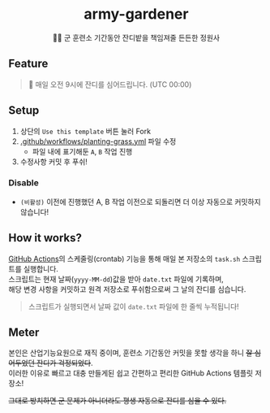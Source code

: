 <div align="center">

# army-gardener

👨‍🏭 군 훈련소 기간동안 잔디밭을 책임져줄 든든한 정원사

</div>

## Feature

> 🌱 매일 오전 9시에 잔디를 심어드립니다. (UTC 00:00)

## Setup

1. 상단의 `Use this template` 버튼 눌러 Fork
2. [.github/workflows/planting-grass.yml](.github/workflows/planting-grass.yml) 파일 수정
   - 파일 내에 표기해둔 `A`, `B` 작업 진행
3. 수정사항 커밋 후 푸쉬!

### Disable

- `(비활성)` 이전에 진행했던 A, B 작업 이전으로 되돌리면 더 이상 자동으로 커밋하지 않습니다!

## How it works?

[GitHub Actions](https://github.com/features/actions)의 스케줄링(crontab) 기능을 통해 매일 본 저장소의 `task.sh` 스크립트를 실행합니다.  
스크립트는 현재 날짜(`yyyy-MM-dd`)값을 받아 `date.txt` 파일에 기록하며,  
해당 변경 사항을 커밋하고 원격 저장소로 푸쉬함으로써 그 날의 잔디를 심습니다.  

> 스크립트가 실행되면서 날짜 값이 `date.txt` 파일에 한 줄씩 누적됩니다!

## Meter

본인은 산업기능요원으로 재직 중이며, 훈련소 기간동안 커밋을 못할 생각을 하니 ~~잘 심어두었던 잔디가 걱정되었다~~.  
이러한 이유로 빠르고 대충 만들게된 쉽고 간편하고 편리한 GitHub Actions 템플릿 저장소!

~~그대로 방치하면 군 문제가 아니더라도 평생 자동으로 잔디를 심을 수 있다.~~
